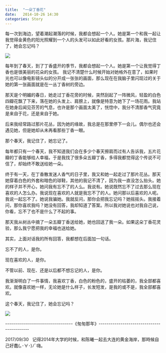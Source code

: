 ```yaml
---
title:  "一朵丁香花"
date:   2014-10-26 14:30
categories: Story
---
```


每一次到海边，望着潮起潮落的时候，我都会想起一个人。她是第一个和我一起让我觉得金黄色的阳光照耀到一个人的头发可以如此好看的女孩。那片海，我记住了，她会忘记吗？

![](http://img0.ph.126.net/lX_FssxQVkUrCTzDUFQzxQ==/6619106178700398168.png)
 
 
每年到了春天，到了丁香盛开的季节，我都会想起一个人。她是第一个让我觉得丁香也是很美丽的花朵的女孩。
我记不清楚什么时候开始对她格外在意了，如果时光也可以像电影镜头似的分开成一张张的画面，那么现在在我脑子里闪现过的关于她的第一张画面就是在一丛丁香树的旁边。

那天是个明媚的春日，她走过丁香花旁的时候，突然刮起了一阵微风，轻盈的白色四瓣花飘了下来，落在她的头发上、肩膀上，就像是特意为她下了一场花雨。我站在她身后闻见芬芳的气息，也许是那个画面太美了，恍惚中，我分不清那香气究竟是来自于花，还是来自于她。

后来我经常路过那片花丛，因为她的缘故，我总是在那里停下一会儿。偶尔也还会遇见她，但是她却从未再看那些丁香一眼。

那个春天，我记住了，她忘记了。

每年都只有一个春天，我不知道我们会在多少个春天擦肩而过有人告诉我，五片花瓣的丁香能够给人幸福，于是我找了很多朵五瓣丁香，多得我都觉得这个传说不可信了，却始终不敢送给她一朵。

终于有一天，在丁香散发迷人香气的日子里，我又和她一起走过了那片花丛。那天她穿着白色的外套和暗色的球鞋，其他的我记不清了，因为我一直没怎么抬头。她的样子并不开心，她问我有忘不了的人么。我说有。她说既然忘不了过去那么现在喜欢的人怎么办。我说现在喜欢的人就是我忘不了的人。她问那以后喜欢的人呢。我说一起忘不了。她说我骗她。我就反问，那你会把我忘记吗？她摇摇头。我接着问，那你喜欢我吗？她没有回答，我却知道了答案。所以我对她说也对我自己说，你看，忘不了也不是什么了不起的事。

那天我从树丛中摘了一朵五瓣丁香送给她，她也回送了我一朵。如果这朵丁香花灵验，那么我宁愿把我的幸福也送给她。

其实，上面对话我的所有回答，我都想在后面加一句话。

忘不了的人，是你。

现在喜欢的人，是你。

不管以前、现在、还是以后都不想忘记的人，是你。

我渐渐明白了一件事情，我喜欢丁香，白色的粉色的，盛开的枯萎的，我全部都喜欢。就像喜欢她一样，无论她是什么样子，长发短发，是我的或不是，我全部都喜欢。

这个春天，我记住了，她会忘记吗？

![](http://a1.qpic.cn/psb?/V11ArMIN2XcWFX/Y.mqUZBURDwhfI1ZFL.nIZCyyDR2ntT29ttlj9FX0TY!/b/dAMAAAAAAAAA&bo=gAJVAwAAAAAFB*A!&rf=viewer_4)

  
 
----------------------------------《匆匆那年》-------------------------------------------


2017/09/30    记得2014年大学的时候，和陈曦一起去大连的黄金海岸，那時候自己好蠢(｡･∀･)ﾉﾞ嗨。




